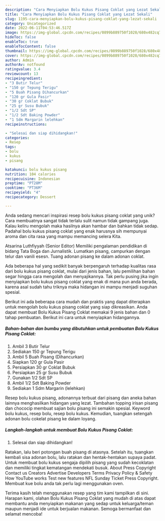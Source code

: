```yaml
---
description: "Cara Menyiapkan Bolu Kukus Pisang Coklat yang Lezat Sekali"
title: "Cara Menyiapkan Bolu Kukus Pisang Coklat yang Lezat Sekali"
slug: 1195-cara-menyiapkan-bolu-kukus-pisang-coklat-yang-lezat-sekali
category: Uncategorized
date: 2022-06-11T04:53:46.517Z
image: https://img-global.cpcdn.com/recipes/0899b889750f1028/680x482cq70/bolu-kukus-pisang-coklat-foto-resep-utama.jpg
hideToc: false
enableToc: true
enableTocContent: false
thumbnail: https://img-global.cpcdn.com/recipes/0899b889750f1028/680x482cq70/bolu-kukus-pisang-coklat-foto-resep-utama.jpg
cover: https://img-global.cpcdn.com/recipes/0899b889750f1028/680x482cq70/bolu-kukus-pisang-coklat-foto-resep-utama.jpg
author: Admin
authorAv: notfound
ratingvalue: 3.4
reviewcount: 13
recipeingredient:
- "3 Butir Telur"
- "150 gr Tepung Terigu"
- "5 Buah Pisang Dihancurkan"
- "120 gr Gula Pasir"
- "30 gr Coklat Bubuk"
- "25 gr Susu Bubuk"
- "1/2 Sdt SP"
- "1/2 Sdt Baking Powder"
- "1 Sdm Margarin lelehkan"
recipeinstructions:

- "Selesai dan siap dihidangkan!"
categories:
- Resep
tags:
- bolu
- kukus
- pisang

katakunci: bolu kukus pisang 
nutrition: 104 calories
recipecuisine: Indonesian
preptime: "PT28M"
cooktime: "PT36M"
recipeyield: "4"
recipecategory: Dessert

---
```





Anda sedang mencari inspirasi resep bolu kukus pisang coklat yang unik? Cara membuatnya sangat tidak terlalu sulit namun tidak gampang juga. Kalau keliru mengolah maka hasilnya akan hambar dan bahkan tidak sedap. Padahal bolu kukus pisang coklat yang enak harusnya sih mempunyai aroma dan cita rasa yang mampu memancing selera Kita.





Atsarina Luthfiyyah (Senior Editor) Memiliki pengalaman pendidikan di bidang Tata Boga dan Jurnalistik. Lumatkan pisang, campurkan dengan telur dan vanili esesn. Tuang adonan pisang ke dalam adonan coklat.

Ada beberapa hal yang sedikit banyak berpengaruh terhadap kualitas rasa dari bolu kukus pisang coklat, mulai dari jenis bahan, lalu pemilihan bahan segar hingga cara mengolah dan menyajikannya. Tak perlu pusing jika ingin menyiapkan bolu kukus pisang coklat yang enak di mana pun anda berada, karena asal sudah tahu triknya maka hidangan ini mampu menjadi suguhan spesial.






Berikut ini ada beberapa cara mudah dan praktis yang dapat diterapkan untuk mengolah bolu kukus pisang coklat yang siap dikreasikan. Anda dapat membuat Bolu Kukus Pisang Coklat memakai 9 jenis bahan dan 0 tahap pembuatan. Berikut ini cara untuk menyiapkan hidangannya.

<!--inarticleads1-->

##### Bahan-bahan dan bumbu yang dibutuhkan untuk pembuatan Bolu Kukus Pisang Coklat:

1. Ambil 3 Butir Telur
1. Sediakan 150 gr Tepung Terigu
1. Ambil 5 Buah Pisang (Dihancurkan)
1. Siapkan 120 gr Gula Pasir
1. Persiapkan 30 gr Coklat Bubuk
1. Persiapkan 25 gr Susu Bubuk
1. Gunakan 1/2 Sdt SP
1. Ambil 1/2 Sdt Baking Powder
1. Sediakan 1 Sdm Margarin (lelehkan)


Resep bolu kukus pisang, adonannya terbuat dari pisang dan aneka bahan lainnya menghasilkan hidangan yang lezat. Tambahan topping irisan pisang dan chococip membuat sajian bolu pisang ini semakin spesial. Keyword bolu kukus, resep bolu, resep bolu kukus. Kemudian, tuangkan setengah adonan bolu cokelat pisang ke dalam loyang. 

<!--inarticleads2-->

##### Langkah-langkah untuk membuat Bolu Kukus Pisang Coklat:


1. Selesai dan siap dihidangkan!

Ratakan, lalu beri potongan buah pisang di atasnya. Setelah itu, tuangkan kembali sisa adonan bolu, lalu ratakan dan hentak-hentakan supaya padat. Untuk membuat bolu kukus sengaja dipilih pisang yang sudah kecoklatan dan memiliki tingkat kematangan mendekati busuk. About Press Copyright Contact us Creators Advertise Developers Terms Privacy Policy &amp; Safety How YouTube works Test new features NFL Sunday Ticket Press Copyright. Membuat kue bolu anda tak perlu lagi menggunakan oven. 

Terima kasih telah menggunakan resep yang tim kami tampilkan di sini. Harapan kami, olahan Bolu Kukus Pisang Coklat yang mudah di atas dapat membantu anda menyiapkan makanan yang sedap untuk keluarga/teman maupun menjadi ide untuk berjualan makanan. Semoga bermanfaat dan selamat mencoba!
